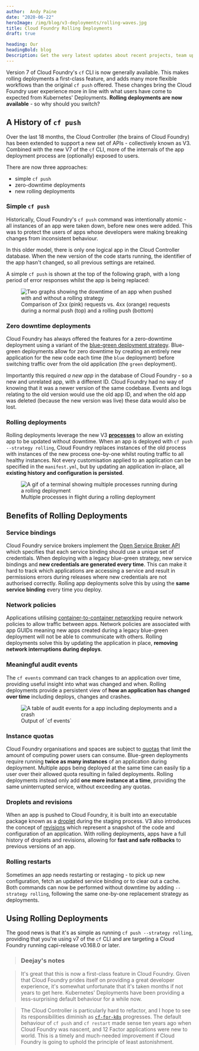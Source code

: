 ```yaml
---
author:  Andy Paine
date: "2020-06-22"
heroImage: /img/blog/v3-deployments/rolling-waves.jpg
title: Cloud Foundry Rolling Deployments
draft: true

heading: Our
headingBold: blog
Description: Get the very latest updates about recent projects, team updates, thoughts and industry news from our team of EngineerBetter experts.
---
```


Version 7 of Cloud Foundry's `cf` CLI is now generally available. This makes rolling deployments a first-class feature, and adds many more flexible workflows than the original `cf push` offered. These changes bring the Cloud Foundry user experience more in line with what users have come to expected from Kubernetes' Deployments. **Rolling deployments are now available** - so why should you switch?

## A History of `cf push`

Over the last 18 months, the Cloud Controller (the brains of Cloud Foundry) has been extended to support a new set of APIs - collectively known as V3. Combined with the new V7 of the `cf` CLI, more of the internals of the app deployment process are (optionally) exposed to users.

There are now three approaches:

* simple `cf push`
* zero-downtime deployments
* new rolling deployments

### Simple `cf push`
Historically, Cloud Foundry's `cf push` command was intentionally atomic - all instances of an app were taken down, before new ones were added. This was to protect the users of apps whose developers were making breaking changes from inconsistent behaviour.

In this older model, there is only one logical app in the Cloud Controller database. When the new version of the code starts running, the identifier of the app hasn't changed, so all previous settings are retained.

A simple `cf push` is shown at the top of the following graph, with a long period of error responses whilst the app is being replaced:

<figure>
  <img src="/img/blog/v3-deployments/push-compared.jpg" alt="Two graphs showing the downtime of an app when pushed with and without a rolling strategy" class="fit image">
  <figcaption>Comparison of 2xx (pink) requests vs. 4xx (orange) requests during a normal push (top) and a rolling push (bottom)</figcaption>
</figure>

### Zero downtime deployments
Cloud Foundry has always offered the features for a zero-downtime deployment using a variant of the [blue-green deployment strategy](https://docs.cloudfoundry.org/devguide/deploy-apps/blue-green.html). Blue-green deployments allow for zero downtime by creating an entirely new application for the new code each time (the `blue` deployment) before switching traffic over from the old application (the `green` deployment).

Importantly this required _a new app_ in the database of Cloud Foundry - so a new and unrelated app, with a different ID. Cloud Foundry had no way of knowing that it was a newer version of the same codebase. Events and logs relating to the old version would use the old app ID, and when the old app was deleted (because the new version was live) these data would also be lost.

### Rolling deployments
Rolling deployments leverage the new V3 [**processes**](https://v3-apidocs.cloudfoundry.org/index.html#processes) to allow an existing app to be updated without downtime. When an app is deployed with `cf push --strategy rolling`, Cloud Foundry replaces instances of the old process with instances of the new process one-by-one whilst routing traffic to all healthy instances. Not every customisation applied to an application can be specified in the `manifest.yml`, but by updating an application in-place, all **existing history and configuration is persisted**.

<figure>
  <img src="/img/blog/v3-deployments/rolling-deployment.gif" alt="A gif of a terminal showing multiple processes running during a rolling deployment" class="fit image">
  <figcaption>Multiple processes in flight during a rolling deployment</figcaption>
</figure>


## Benefits of Rolling Deployments

### Service bindings
Cloud Foundry service brokers implement the [Open Service Broker API](https://www.openservicebrokerapi.org/) which specifies that each service binding should use a unique set of credentials. When deploying with a legacy blue-green strategy, new service bindings and **new credentials are generated every time**. This can make it hard to track which applications are accessing a service and result in permissions errors during releases where new credentials are not authorised correctly. Rolling app deployments solve this by using the **same service binding** every time you deploy.

### Network policies
Applications utilising [container-to-container networking](https://docs.cloudfoundry.org/devguide/deploy-apps/routes-domains.html#internal-routes) require network policies to allow traffic between apps. Network policies are associated with app GUIDs meaning new apps created during a legacy blue-green deployment will not be able to communicate with others. Rolling deployments solve this by updating the application in place, **removing network interruptions during deploys**.

### Meaningful audit events
The `cf events` command can track changes to an application over time, providing useful insight into what was changed and when. Rolling deployments provide a persistent view of **how an application has changed over time** including deploys, changes and crashes.

<figure>
  <img src="/img/blog/v3-deployments/audit-events.png" alt="A table of audit events for a app including deployments and a crash" class="fit image">
  <figcaption>Output of `cf events`</figcaption>
</figure>

### Instance quotas
Cloud Foundry organisations and spaces are subject to [quotas](https://v3-apidocs.cloudfoundry.org/index.html#organization-quotas) that limit the amount of computing power users can consume. Blue-green deployments require running **twice as many instances** of an application during deployment. Multiple apps being deployed at the same time can easily tip a user over their allowed quota resulting in failed deployments. Rolling deployments instead only add **one more instance at a time**, providing the same uninterrupted service, without exceeding any quotas.

### Droplets and revisions
When an app is pushed to Cloud Foundry, it is built into an executable package known as a [droplet](https://v3-apidocs.cloudfoundry.org/index.html#droplets) during the staging process. V3 also introduces the concept of [revisions](https://v3-apidocs.cloudfoundry.org/index.html#revisions) which represent a snapshot of the code and configuration of an application. With rolling deployments, apps have a full history of droplets and revisions, allowing for **fast and safe rollbacks** to previous versions of an app.

### Rolling restarts
Sometimes an app needs restarting or restaging - to pick up new configuration, fetch an updated service binding or to clear out a cache. Both commands can now be performed without downtime by adding `--strategy rolling`, following the same one-by-one replacement strategy as deployments.

## Using Rolling Deployments

The good news is that it's as simple as running `cf push --strategy rolling`, providing that you're using v7 of the `cf` CLI and are targeting a Cloud Foundry running capi-release v0.168.0 or later.

> ### Deejay's notes

> It's great that this is now a first-class feature in Cloud Foundry. Given that Cloud Foundry prides itself on providing a great developer experience, it's somewhat unfortunate that it's taken months if not years to get here. Kubernetes' Deployments have been providing a less-surprising default behaviour for a while now.

> The Cloud Controller is particularly hard to refactor, and I hope to see its responsibilities diminish as [`cf-for-k8s`](https://github.com/cloudfoundry/cf-for-k8s) progresses. The default behaviour of `cf push` and `cf restart` made sense ten years ago when Cloud Foundry was nascent, and 12 Factor applications were new to world. This is a timely and much-needed improvement if Cloud Foundry is going to uphold the principle of least astonishment.
